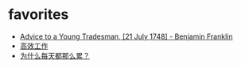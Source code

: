 # favorites

* [Advice to a Young Tradesman, \[21 July 1748\] - Benjamin Franklin](https://founders.archives.gov/documents/Franklin/01-03-02-0130)
* [高效工作](https://mp.weixin.qq.com/s/l8FQTnJ-78ZfdBFIFQRuSg)
* [为什么每天都那么累？](https://mp.weixin.qq.com/s/SE0njMXuuwOsMOvK1BLzBQ)



